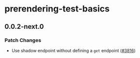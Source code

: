 # prerendering-test-basics

## 0.0.2-next.0

### Patch Changes

- Use shadow endpoint without defining a `get` endpoint ([#3816](https://github.com/sveltejs/kit/pull/3816))
